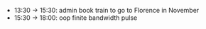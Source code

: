 - 13:30 -> 15:30: admin book train to go to Florence in November
- 15:30 -> 18:00: oop finite bandwidth pulse
